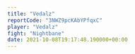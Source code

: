 ```yaml
---
title: "Vedalz"
reportCode: "3NWZ9pcKAbYPfqxC"
player: "Vedalz"
fight: "Nightbane"
date: 2021-10-08T19:17:48.190000+00:00
---
```

